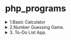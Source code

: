 # php_programs
<details>
<summary> 1.Basic Calculator </summary>
Explanation:<br>
In PHP, functions (add, subtract, multiply, divide) are defined to perform basic arithmetic operations.<br>
The readline function is used to take user input for two numbers, which are then cast to floats.<br>
The program echoes the results of the addition, subtraction, multiplication, and division of the two numbers.
</details>

<details>
<summary> 2.Number Guessing Game. </summary>
Explanation:<br>
The program uses the rand function to generate a random number between 1 and 100.<br>
It prompts the user to guess the number and provides feedback on whether the guess is too high or too low.<br>
The game continues until the correct number is guessed.
</details>

<details>
<summary>3. To-Do List App.</summary>
Explanation:<br>
The PHP script uses an array to store tasks, and the `readline` function is used to take user input.<br>
A menu is displayed with options to add tasks, view tasks, or quit the app.<br>
The app continues running until the user chooses to quit.
</details>
